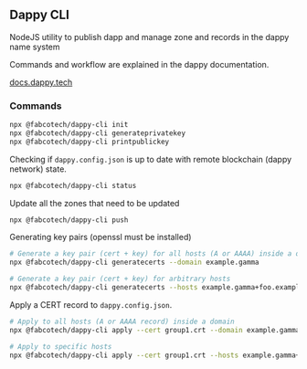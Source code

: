 ## Dappy CLI

NodeJS utility to publish dapp and manage zone and records in the dappy name system

Commands and workflow are explained in the dappy documentation.

[docs.dappy.tech](https://docs.dappy.tech/)

### Commands

```sh
npx @fabcotech/dappy-cli init
npx @fabcotech/dappy-cli generateprivatekey
npx @fabcotech/dappy-cli printpublickey
```

Checking if `dappy.config.json` is up to date with remote blockchain (dappy network) state.

```sh
npx @fabcotech/dappy-cli status
```

Update all the zones that need to be updated

```sh
npx @fabcotech/dappy-cli push
```

Generating key pairs (openssl must be installed)

```sh
# Generate a key pair (cert + key) for all hosts (A or AAAA) inside a domain
npx @fabcotech/dappy-cli generatecerts --domain example.gamma

# Generate a key pair (cert + key) for arbitrary hosts
npx @fabcotech/dappy-cli generatecerts --hosts example.gamma+foo.example.gamma+another.gamma
```

Apply a CERT record to `dappy.config.json`.

```sh
# Apply to all hosts (A or AAAA record) inside a domain
npx @fabcotech/dappy-cli apply --cert group1.crt --domain example.gamma

# Apply to specific hosts
npx @fabcotech/dappy-cli apply --cert group1.crt --hosts example.gamma+foo.example.gamma+another.gamma
```
